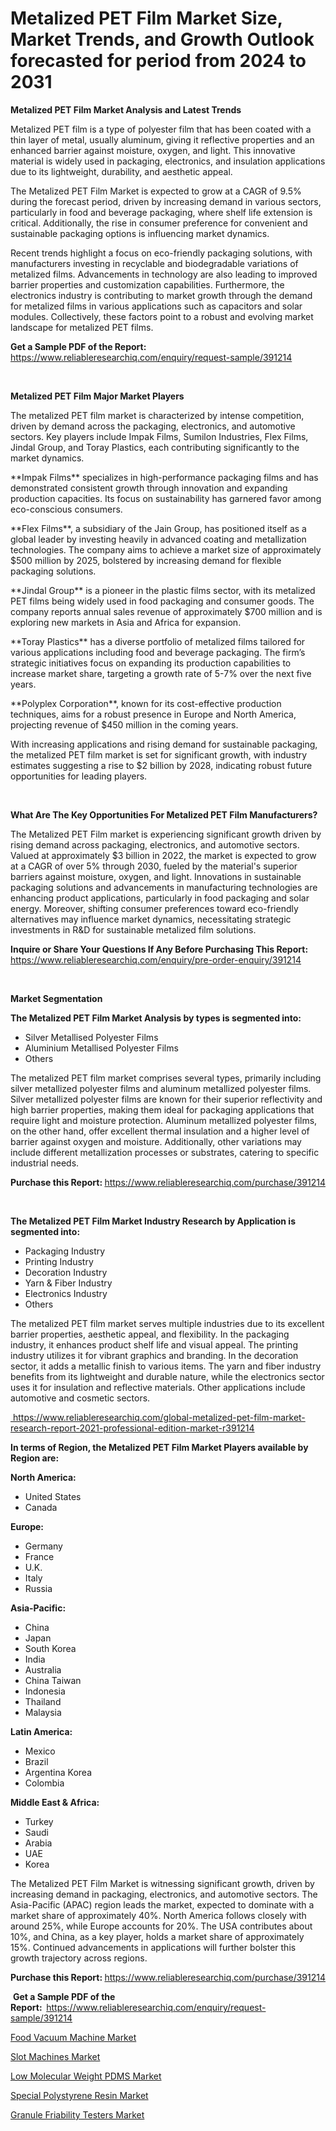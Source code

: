 <p><h1>Metalized PET Film Market Size, Market Trends, and Growth Outlook forecasted for period from 2024 to 2031</h1></p><p><strong>Metalized PET Film Market Analysis and Latest Trends</strong></p>
<p><p>Metalized PET film is a type of polyester film that has been coated with a thin layer of metal, usually aluminum, giving it reflective properties and an enhanced barrier against moisture, oxygen, and light. This innovative material is widely used in packaging, electronics, and insulation applications due to its lightweight, durability, and aesthetic appeal.</p><p>The Metalized PET Film Market is expected to grow at a CAGR of 9.5% during the forecast period, driven by increasing demand in various sectors, particularly in food and beverage packaging, where shelf life extension is critical. Additionally, the rise in consumer preference for convenient and sustainable packaging options is influencing market dynamics. </p><p>Recent trends highlight a focus on eco-friendly packaging solutions, with manufacturers investing in recyclable and biodegradable variations of metalized films. Advancements in technology are also leading to improved barrier properties and customization capabilities. Furthermore, the electronics industry is contributing to market growth through the demand for metalized films in various applications such as capacitors and solar modules. Collectively, these factors point to a robust and evolving market landscape for metalized PET films.</p></p>
<p><strong>Get a Sample PDF of the Report:&nbsp;</strong> <a href="https://www.reliableresearchiq.com/enquiry/request-sample/391214?utm_campaign=1106&utm_medium=2&utm_source=Github&utm_content=ia&utm_term=26102024&utm_id=metalized-pet-film">https://www.reliableresearchiq.com/enquiry/request-sample/391214</a></p>
<p>&nbsp;</p>
<p><strong>Metalized PET Film Major Market Players</strong></p>
<p><p>The metalized PET film market is characterized by intense competition, driven by demand across the packaging, electronics, and automotive sectors. Key players include Impak Films, Sumilon Industries, Flex Films, Jindal Group, and Toray Plastics, each contributing significantly to the market dynamics.</p><p>**Impak Films** specializes in high-performance packaging films and has demonstrated consistent growth through innovation and expanding production capacities. Its focus on sustainability has garnered favor among eco-conscious consumers.</p><p>**Flex Films**, a subsidiary of the Jain Group, has positioned itself as a global leader by investing heavily in advanced coating and metallization technologies. The company aims to achieve a market size of approximately $500 million by 2025, bolstered by increasing demand for flexible packaging solutions.</p><p>**Jindal Group** is a pioneer in the plastic films sector, with its metalized PET films being widely used in food packaging and consumer goods. The company reports annual sales revenue of approximately $700 million and is exploring new markets in Asia and Africa for expansion.</p><p>**Toray Plastics** has a diverse portfolio of metalized films tailored for various applications including food and beverage packaging. The firm’s strategic initiatives focus on expanding its production capabilities to increase market share, targeting a growth rate of 5-7% over the next five years.</p><p>**Polyplex Corporation**, known for its cost-effective production techniques, aims for a robust presence in Europe and North America, projecting revenue of $450 million in the coming years.</p><p>With increasing applications and rising demand for sustainable packaging, the metalized PET film market is set for significant growth, with industry estimates suggesting a rise to $2 billion by 2028, indicating robust future opportunities for leading players.</p></p>
<p>&nbsp;</p>
<p><strong>What Are The Key Opportunities For Metalized PET Film Manufacturers?</strong></p>
<p><p>The Metalized PET Film market is experiencing significant growth driven by rising demand across packaging, electronics, and automotive sectors. Valued at approximately $3 billion in 2022, the market is expected to grow at a CAGR of over 5% through 2030, fueled by the material's superior barriers against moisture, oxygen, and light. Innovations in sustainable packaging solutions and advancements in manufacturing technologies are enhancing product applications, particularly in food packaging and solar energy. Moreover, shifting consumer preferences toward eco-friendly alternatives may influence market dynamics, necessitating strategic investments in R&D for sustainable metalized film solutions.</p></p>
<p><strong>Inquire or Share Your Questions If Any Before Purchasing This Report:</strong> <a href="https://www.reliableresearchiq.com/enquiry/pre-order-enquiry/391214?utm_campaign=1106&utm_medium=2&utm_source=Github&utm_content=ia&utm_term=26102024&utm_id=metalized-pet-film">https://www.reliableresearchiq.com/enquiry/pre-order-enquiry/391214</a></p>
<p>&nbsp;</p>
<p><strong>Market Segmentation</strong></p>
<p><strong>The Metalized PET Film Market Analysis by types is segmented into:</strong></p>
<p><ul><li>Silver Metallised Polyester Films</li><li>Aluminium Metallised Polyester Films</li><li>Others</li></ul></p>
<p><p>The metalized PET film market comprises several types, primarily including silver metallized polyester films and aluminum metallized polyester films. Silver metallized polyester films are known for their superior reflectivity and high barrier properties, making them ideal for packaging applications that require light and moisture protection. Aluminum metallized polyester films, on the other hand, offer excellent thermal insulation and a higher level of barrier against oxygen and moisture. Additionally, other variations may include different metallization processes or substrates, catering to specific industrial needs.</p></p>
<p><strong>Purchase this Report:&nbsp;</strong><a href="https://www.reliableresearchiq.com/purchase/391214?utm_campaign=1106&utm_medium=2&utm_source=Github&utm_content=ia&utm_term=26102024&utm_id=metalized-pet-film">https://www.reliableresearchiq.com/purchase/391214</a></p>
<p>&nbsp;</p>
<p><strong>The Metalized PET Film Market Industry Research by Application is segmented into:</strong></p>
<p><ul><li>Packaging Industry</li><li>Printing Industry</li><li>Decoration Industry</li><li>Yarn & Fiber Industry</li><li>Electronics Industry</li><li>Others</li></ul></p>
<p><p>The metalized PET film market serves multiple industries due to its excellent barrier properties, aesthetic appeal, and flexibility. In the packaging industry, it enhances product shelf life and visual appeal. The printing industry utilizes it for vibrant graphics and branding. In the decoration sector, it adds a metallic finish to various items. The yarn and fiber industry benefits from its lightweight and durable nature, while the electronics sector uses it for insulation and reflective materials. Other applications include automotive and cosmetic sectors.</p></p>
<p><a href="https://www.reliableresearchiq.com/global-metalized-pet-film-market-research-report-2021-professional-edition-market-r391214?utm_campaign=1106&utm_medium=2&utm_source=Github&utm_content=ia&utm_term=26102024&utm_id=metalized-pet-film">&nbsp;https://www.reliableresearchiq.com/global-metalized-pet-film-market-research-report-2021-professional-edition-market-r391214</a></p>
<p><strong>In terms of Region, the Metalized PET Film Market Players available by Region are:</strong></p>
<p>
    <p> <strong> North America: </strong>
        <ul>
            <li>United States</li>
            <li>Canada</li>
        </ul>
        </p> 
    <p> <strong> Europe: </strong>
        <ul>
            <li>Germany</li>
            <li>France</li>
            <li>U.K.</li>
            <li>Italy</li>
            <li>Russia</li>
        </ul>
        </p> 
    <p> <strong> Asia-Pacific: </strong>
        <ul>
            <li>China</li>
            <li>Japan</li>
            <li>South Korea</li>
            <li>India</li>
            <li>Australia</li>
            <li>China Taiwan</li>
            <li>Indonesia</li>
            <li>Thailand</li>
            <li>Malaysia</li>
        </ul>
        </p> 
    <p> <strong> Latin America: </strong>
        <ul>
            <li>Mexico</li>
            <li>Brazil</li>
            <li>Argentina Korea</li>
            <li>Colombia</li>
        </ul>
        </p> 
    <p> <strong> Middle East & Africa: </strong>
        <ul>
            <li>Turkey</li>
            <li>Saudi</li>
            <li>Arabia</li>
            <li>UAE</li>
            <li>Korea</li>
        </ul>
    </p>
    </p>
<p><p>The Metalized PET Film Market is witnessing significant growth, driven by increasing demand in packaging, electronics, and automotive sectors. The Asia-Pacific (APAC) region leads the market, expected to dominate with a market share of approximately 40%. North America follows closely with around 25%, while Europe accounts for 20%. The USA contributes about 10%, and China, as a key player, holds a market share of approximately 15%. Continued advancements in applications will further bolster this growth trajectory across regions.</p></p>
<p><strong>Purchase this Report: </strong><a href="https://www.reliableresearchiq.com/purchase/391214?utm_campaign=1106&utm_medium=2&utm_source=Github&utm_content=ia&utm_term=26102024&utm_id=metalized-pet-film">https://www.reliableresearchiq.com/purchase/391214</a></p>
<p>&nbsp;<strong>Get a Sample PDF of the Report:&nbsp;&nbsp;</strong><a href="https://www.reliableresearchiq.com/enquiry/request-sample/391214?utm_campaign=1106&utm_medium=2&utm_source=Github&utm_content=ia&utm_term=26102024&utm_id=metalized-pet-film">https://www.reliableresearchiq.com/enquiry/request-sample/391214</a></p>
<p><strong></strong></p>
<p><p><a href="https://issuu.com/reportprime-2/docs/food-vacuum-machine-market-size-203_cccb722f43e9e7?utm_campaign=1106&utm_medium=2&utm_source=Github&utm_content=ia&utm_term=26102024&utm_id=metalized-pet-film">Food Vacuum Machine Market</a></p><p><a href="https://issuu.com/reportprime-2/docs/slot-machines-market-size-2030.pptx_5998e9aa318214?utm_campaign=1106&utm_medium=2&utm_source=Github&utm_content=ia&utm_term=26102024&utm_id=metalized-pet-film">Slot Machines Market</a></p><p><a href="https://github.com/hentonwytandusyl0/Market-Research-Report-List-1/blob/main/low-molecular-weight-pdms-market.md?utm_campaign=1106&utm_medium=2&utm_source=Github&utm_content=ia&utm_term=26102024&utm_id=metalized-pet-film">Low Molecular Weight PDMS Market</a></p><p><a href="https://github.com/fratgqppizur/Market-Research-Report-List-1/blob/main/special-polystyrene-resin-market.md?utm_campaign=1106&utm_medium=2&utm_source=Github&utm_content=ia&utm_term=26102024&utm_id=metalized-pet-film">Special Polystyrene Resin Market</a></p><p><a href="https://www.linkedin.com/pulse/granule-friability-testers-market-trends-insights-type-application-gvhxc?utm_campaign=1106&utm_medium=2&utm_source=Github&utm_content=ia&utm_term=26102024&utm_id=metalized-pet-film">Granule Friability Testers Market</a></p></p>